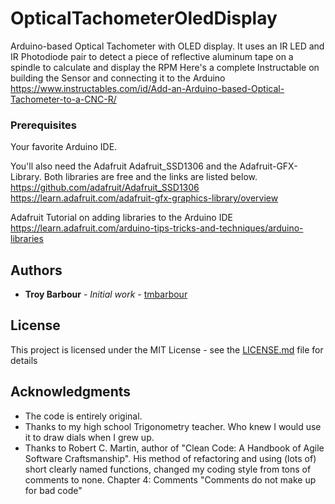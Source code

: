 # OpticalTachometerOledDisplay
Arduino-based Optical Tachometer with OLED display. It uses an IR LED and IR Photodiode pair to detect a piece of reflective aluminum tape on a spindle to calculate and display the RPM
Here's a complete Instructable on building the Sensor and connecting it to the Arduino
https://www.instructables.com/id/Add-an-Arduino-based-Optical-Tachometer-to-a-CNC-R/

### Prerequisites
Your favorite Arduino IDE.

You'll also need the Adafruit Adafruit_SSD1306 and the Adafruit-GFX-Library. Both libraries are free and the links are listed below. 
https://github.com/adafruit/Adafruit_SSD1306
https://learn.adafruit.com/adafruit-gfx-graphics-library/overview

Adafruit Tutorial on adding libraries to the Arduino IDE
https://learn.adafruit.com/arduino-tips-tricks-and-techniques/arduino-libraries

## Authors

* **Troy Barbour** - *Initial work* - [tmbarbour](https://github.com/tmbarbour)

## License

This project is licensed under the MIT License - see the [LICENSE.md](LICENSE.md) file for details

## Acknowledgments

* The code is entirely original.  
* Thanks to my high school Trigonometry teacher.  Who knew I would use it to draw dials when I grew up.
* Thanks to Robert C. Martin, author of "Clean Code: A Handbook of Agile Software Craftsmanship".  His method of refactoring and using (lots of) short clearly named functions, changed my coding style from tons of comments to none.  Chapter 4: Comments "Comments do not make up for bad code"
